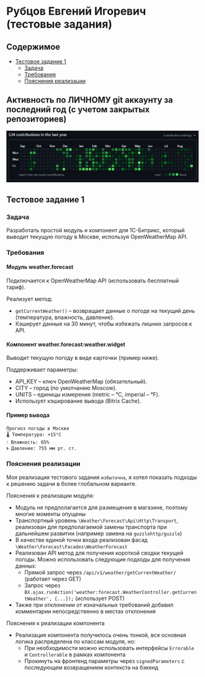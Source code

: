 # Рубцов Евгений Игоревич (тестовые задания)

## Содержимое
* [Тестовое задание 1](#тестовое-задание-1)
    * [Задача](#задача)
    * [Требования](#требования)
    * [Пояснения реализации](#пояснения-реализации)

## Активность по ЛИЧНОМУ git аккаунту за последний год (с учетом закрытых репозиториев)
![Пример виджета](/git-activity/30-08-2025.png)

## Тестовое задание 1
### Задача
Разработать простой модуль и компонент для 1С-Битрикс, который выводит текущую погоду в Москве, используя OpenWeatherMap API.

### Требования
#### Модуль weather.forecast
Подключается к OpenWeatherMap API (использовать бесплатный тариф).

Реализует метод:
- `getCurrentWeather()` – возвращает данные о погоде на текущий день (температура, влажность, давление).
- Кэширует данные на 30 минут, чтобы избежать лишних запросов к API.

#### Компонент weather.forecast:weather.widget
Выводит текущую погоду в виде карточки (пример ниже).

Поддерживает параметры:
- API_KEY – ключ OpenWeatherMap (обязательный). 
- CITY – город (по умолчанию Moscow). 
- UNITS – единицы измерения (metric – °C, imperial – °F). 
- Использует кэширование вывода (Bitrix Cache).

#### Пример вывода
```plaintext
Прогноз погоды в Москве
🌡 Температура: +15°C
💧 Влажность: 65%
🌀 Давление: 755 мм рт. ст.
```

### Пояснения реализации
Моя реализация тестового задания `избыточна`, я хотел показать подходы к решению задачи в более глобальном варианте.

Пояснения к реализации модуля:
- Модуль не предполагается для размещения в магазине, поэтому многие моменты опущены
- Транспортный уровень `\Weather\Forecast\Api\Http\Transport`, реализован для предполагаемой замены транспорта при дальнейшем развитии (например замена на `guzzlehttp/guzzle`)
- В качестве единой точки входа реализован фасад `\Weather\Forecast\Facades\WeatherForecast`
- Реализован API метод для получения короткой сводки текущей погоды. Можно использовать следующие подходы для получения данных:
  - Прямой запрос через `/api/v1/weather/getCurrentWeather/` (работает через GET)
  - Запрос через `BX.ajax.runAction('weather:forecast.WeatherController.getCurrentWeather', {...});` (использует POST)
- Также при отклонении от изначальных требований добавил комментарии непосредственно в местах отклонения

Пояснения к реализации компонента
- Реализация компонента получилось очень тонкой, вся основная логика распределена по классам модуля, но:
  - При необходимости можно использовать интерфейсы `Errorable` и `Controllerable` в рамках компонента
  - Прокинуть на фронтенд параметры через `signedParameters` с последующем возвращением контекста на бэкенд